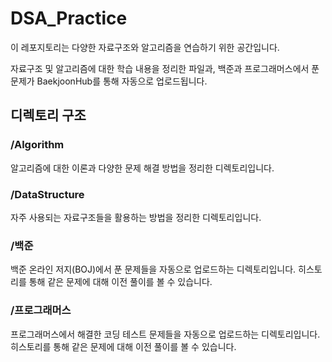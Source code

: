 # DSA_Practice

이 레포지토리는 다양한 자료구조와 알고리즘을 연습하기 위한 공간입니다.

자료구조 및 알고리즘에 대한 학습 내용을 정리한 파일과, 백준과 프로그래머스에서 푼 문제가 BaekjoonHub를 통해 자동으로 업로드됩니다.

## 디렉토리 구조

### /Algorithm

알고리즘에 대한 이론과 다양한 문제 해결 방법을 정리한 디렉토리입니다.

### /DataStructure

자주 사용되는 자료구조들을 활용하는 방법을 정리한 디렉토리입니다.

### /백준

백준 온라인 저지(BOJ)에서 푼 문제들을 자동으로 업로드하는 디렉토리입니다. 히스토리를 통해 같은 문제에 대해 이전 풀이를 볼 수 있습니다.

### /프로그래머스

프로그래머스에서 해결한 코딩 테스트 문제들을 자동으로 업로드하는 디렉토리입니다. 히스토리를 통해 같은 문제에 대해 이전 풀이를 볼 수 있습니다.
